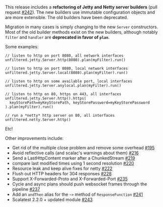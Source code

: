 This release includes a **refactoring of Jetty and Netty server
builders** (pull request [#242][242]). The new builders use immutable
configuration objects and are more extensible. The old builders have
been deprecated.

Migration in many cases is simply changing to the new `Server`
constructors. Most of the old builder methods exist on the new
builders, although notably `filter` and `handler` are **deprecated in
favor of `plan`**.

Some examples:

    // listen to http on port 8080, all network interfaces
    unfiltered.jetty.Server.http(8080).plan(myFilter).run()

    // listen to http on port 8080, local network interfaces
    unfiltered.jetty.Server.local(8080).plan(myFilter).run()

    // listen to http on some available port, local interfaces
    unfiltered.jetty.Server.anylocal.plan(myFilter).run()

    // listen to http on 80, https on 443, all interfaces
    unfiltered.jetty.Server.http().https(
      keyStorePath=myKeyStorePath, keyStorePassword=myKeyStorePassword
    ).plan(myFilter).run()

    // run a *netty* http server on 80, all interfaces
    unfiltered.netty.Server.http()

Etc!

Other improvements include:

*  Get rid of the multiple close problem and remove some overhead [#195][195]
*  Avoid reflective calls (and scalac's warnings about them) [#216][216]
*  Send a LastHttpContent marker after a ChunkedStream [#219][219]
*  compare last modified times using 1 second resolution [#220][220]
*  Resource leak and keep alive fixes for netty [#222][222]
*  Flush out HTTP headers for 304 responses [#228][228]
*  Support X-Forwarded-Proto and X-Forwarded-Port [#235][235]
*  Cycle and async plans should push websocket frames through the pipeline [#237][237]
* Add an `andThen` alias for the `~>` method of `ResponseFunction` [#241][241]
* Scalatest 2.2.0 + updated module [#243][243]

[195]: https://github.com/unfiltered/unfiltered/pull/195
[216]: https://github.com/unfiltered/unfiltered/pull/216
[219]: https://github.com/unfiltered/unfiltered/pull/219
[220]: https://github.com/unfiltered/unfiltered/pull/220
[222]: https://github.com/unfiltered/unfiltered/pull/222
[228]: https://github.com/unfiltered/unfiltered/pull/228
[235]: https://github.com/unfiltered/unfiltered/pull/235
[237]: https://github.com/unfiltered/unfiltered/pull/237
[241]: https://github.com/unfiltered/unfiltered/pull/241
[242]: https://github.com/unfiltered/unfiltered/pull/242
[243]: https://github.com/unfiltered/unfiltered/pull/243

